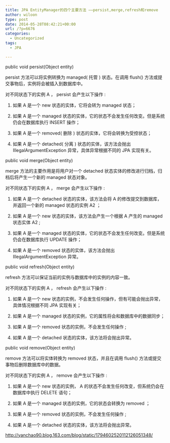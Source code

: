 ```yaml
---
title: JPA EntityManager的四个主要方法 ——persist,merge,refresh和remove
author: wiloon
type: post
date: 2014-05-28T08:42:21+00:00
url: /?p=6676
categories:
  - Uncategorized
tags:
  - JPA

---
```

public void persist(Object entity)
  
persist 方法可以将实例转换为 managed( 托管 ) 状态。在调用 flush() 方法或提交事物后，实例将会被插入到数据库中。


对不同状态下的实例 A ， persist 会产生以下操作 :

1. 如果 A 是一个 new 状态的实体，它将会转为 managed 状态；

2. 如果 A 是一个 managed 状态的实体，它的状态不会发生任何改变。但是系统仍会在数据库执行 INSERT 操作；

3. 如果 A 是一个 removed( 删除 ) 状态的实体，它将会转换为受控状态；

4. 如果 A 是一个 detached( 分离 ) 状态的实体，该方法会抛出 IllegalArgumentException 异常，具体异常根据不同的 JPA 实现有关。

public void merge(Object entity)
  
merge 方法的主要作用是将用户对一个 detached 状态实体的修改进行归档，归档后将产生一个新的 managed 状态对象。


对不同状态下的实例 A ， merge 会产生以下操作 :

1. 如果 A 是一个 detached 状态的实体，该方法会将 A 的修改提交到数据库，并返回一个新的 managed 状态的实例 A2 ；

2. 如果 A 是一个 new 状态的实体，该方法会产生一个根据 A 产生的 managed 状态实体 A2 ;

3. 如果 A 是一个 managed 状态的实体，它的状态不会发生任何改变。但是系统仍会在数据库执行 UPDATE 操作；

4. 如果 A 是一个 removed 状态的实体，该方法会抛出 IllegalArgumentException 异常。

public void refresh(Object entity)
  
refresh 方法可以保证当前的实例与数据库中的实例的内容一致。


对不同状态下的实例 A ， refresh 会产生以下操作 :

1. 如果 A 是一个 new 状态的实例，不会发生任何操作，但有可能会抛出异常，具体情况根据不同 JPA 实现有关；

2. 如果 A 是一个 managed 状态的实例，它的属性将会和数据库中的数据同步；

3. 如果 A 是一个 removed 状态的实例，不会发生任何操作 ;

4. 如果 A 是一个 detached 状态的实体，该方法将会抛出异常。

public void remove(Object entity)
  
remove 方法可以将实体转换为 removed 状态，并且在调用 flush() 方法或提交事物后删除数据库中的数据。


对不同状态下的实例 A ， remove 会产生以下操作 :

1. 如果 A 是一个 new 状态的实例， A 的状态不会发生任何改变，但系统仍会在数据库中执行 DELETE 语句；

2. 如果 A 是一个 managed 状态的实例，它的状态会转换为 removed ；

3. 如果 A 是一个 removed 状态的实例，不会发生任何操作 ;

4. 如果 A 是一个 detached 状态的实体，该方法将会抛出异常。


http://yanchao90.blog.163.com/blog/static/1794602520112126051348/